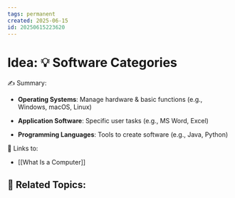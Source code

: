 ```yaml
---
tags: permanent
created: 2025-06-15
id: 20250615223620
---
```


# Idea: 💡 Software Categories

✍ Summary:
- **Operating Systems**: Manage hardware & basic functions (e.g., Windows, macOS, Linux)
    
- **Application Software**: Specific user tasks (e.g., MS Word, Excel)
    
- **Programming Languages**: Tools to create software (e.g., Java, Python)

🔗 Links to:
- [[What Is a Computer]]

👀 Related Topics:
- 
